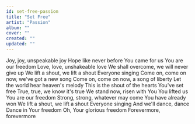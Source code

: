 ```yaml
---
id: set-free-passion
title: "Set Free"
artist: "Passion"
album: ""
cover: ""
created: ""
updated: ""
---
```


Joy, joy, unspeakable joy
Hope like never before
You came for us
You are our freedom
Love, love, unshakeable love
We shall overcome, we will never give up
We lift a shout, we lift a shout
Everyone singing
Come on, come on now, we've got a new song
Come on, come on now, a song of liberty
Let the world hear heaven's melody
This is the shout of the hearts You've set free
True, true, we know it's true
We stand now, risen with You
You lifted us
You are our freedom
Strong, strong, whatever may come
You have already won
We lift a shout, we lift a shout
Everyone singing
And we'll dance, dance
Dance in Your freedom
Oh, Your glorious freedom
Forevermore, forevermore